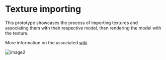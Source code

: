# Texture importing
This prototype showcases the process of importing textures and associating them with their respective model, then rendering the model with the texture.

More information on the associated [wiki](https://insidious-mandarin-b7a.notion.site/4-Texture-Importing-106f536f73ea808797b5dc488bb29725)

![image2](https://github.com/user-attachments/assets/4ab3195e-730e-411e-af94-2e63f05a9b23)


